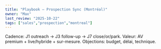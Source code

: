 ```yaml
---
title: "Playbook — Prospection Sync (Montréal)"
owner: "Max"
last_review: "2025-10-22"
tags: ["sales","prospection","montreal"]
---
```

Cadence: J1 outreach → J3 follow-up → J7 close/or/park. Valeur: AV premium + live/hybride + sur-mesure. Objections: budget, délai, technique.
